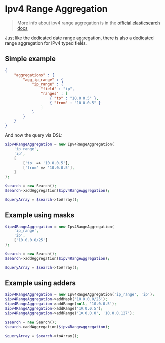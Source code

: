 # Ipv4 Range Aggregation

> More info about ipv4 range aggregation is in the [official elasticsearch docs][1]

Just like the dedicated date range aggregation, there is also a dedicated
range aggregation for IPv4 typed fields.

## Simple example

```JSON
{
    "aggregations" : {
        "agg_ip_range" : {
            "ip_range" : {
                "field" : "ip",
                "ranges" : [
                    { "to" : "10.0.0.5" },
                    { "from" : "10.0.0.5" }
                ]
            }
        }
    }
}
```

And now the query via DSL:

```php
$ipv4RangeAggregation = new Ipv4RangeAggregation(
    'ip_range',
    'ip',
    [
        ['to' => '10.0.0.5'],
        ['from' => '10.0.0.5'],
    ]
);

$search = new Search();
$search->addAggregation($ipv4RangeAggregation);

$queryArray = $search->toArray();
```

## Example using masks

```php
$ipv4RangeAggregation = new Ipv4RangeAggregation(
    'ip_range',
    'ip',
    ['10.0.0.0/25']
);

$search = new Search();
$search->addAggregation($ipv4RangeAggregation);

$queryArray = $search->toArray();
```

## Example using adders

```php
$ipv4RangeAggregation = new Ipv4RangeAggregation('ip_range', 'ip');
$ipv4RangeAggregation->addMask('10.0.0.0/25');
$ipv4RangeAggregation->addRange(null, '10.0.0.5');
$ipv4RangeAggregation->addRange('10.0.0.5');
$ipv4RangeAggregation->addRange('10.0.0.0', '10.0.0.127');

$search = new Search();
$search->addAggregation($ipv4RangeAggregation);

$queryArray = $search->toArray();
```

[1]: https://www.elastic.co/guide/en/elasticsearch/reference/current/search-aggregations-bucket-iprange-aggregation.html
